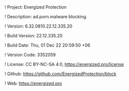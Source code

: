 ! Project: Energized Protection

! Description: ad.porn.malware blocking.

! Version: 6.32.0810.22.12.335.20

! Build Version: 22.12.335.20

! Build Date: Thu, 01 Dec 22 20:59:50 +06

! Version Code: 3352059

! License: CC BY-NC-SA 4.0, https://energized.pro/license

! Github: https://github.com/EnergizedProtection/block

! Web: https://energized.pro
